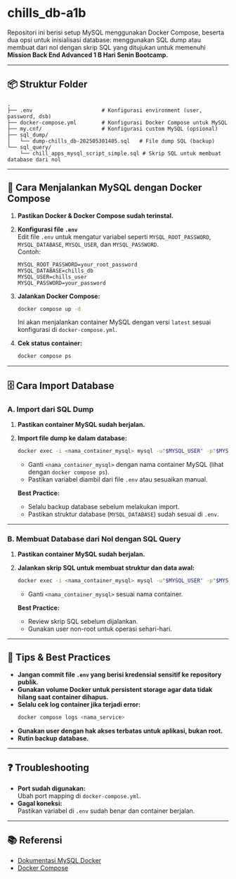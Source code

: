 # chills_db-a1b

Repositori ini berisi setup MySQL menggunakan Docker Compose, beserta dua opsi untuk inisialisasi database: menggunakan SQL dump atau membuat dari nol dengan skrip SQL yang ditujukan untuk memenuhi **Mission Back End Advanced 1 B Hari Senin Bootcamp.**

---

## 📦 Struktur Folder

```
.
├── .env                      # Konfigurasi environment (user, password, dsb)
├── docker-compose.yml        # Konfigurasi Docker Compose untuk MySQL
├── my.cnf/                   # Konfigurasi custom MySQL (opsional)
├── sql_dump/
│   └── dump-chills_db-202505301405.sql   # File dump SQL (backup)
└── sql_query/
    └── chill_apps_mysql_script_simple.sql # Skrip SQL untuk membuat database dari nol
```

---

## 🚀 Cara Menjalankan MySQL dengan Docker Compose

1. **Pastikan Docker & Docker Compose sudah terinstal.**

2. **Konfigurasi file `.env`**  
   Edit file `.env` untuk mengatur variabel seperti `MYSQL_ROOT_PASSWORD`, `MYSQL_DATABASE`, `MYSQL_USER`, dan `MYSQL_PASSWORD`.  
   Contoh:
   ```
   MYSQL_ROOT_PASSWORD=your_root_password
   MYSQL_DATABASE=chills_db
   MYSQL_USER=chills_user
   MYSQL_PASSWORD=your_password
   ```

3. **Jalankan Docker Compose:**
   ```sh
   docker compose up -d
   ```
   Ini akan menjalankan container MySQL dengan versi `latest` sesuai konfigurasi di `docker-compose.yml`.

4. **Cek status container:**
   ```sh
   docker compose ps
   ```

---

## 🗄️ Cara Import Database

### **A. Import dari SQL Dump**

1. **Pastikan container MySQL sudah berjalan.**
2. **Import file dump ke dalam database:**
   ```sh
   docker exec -i <nama_container_mysql> mysql -u"$MYSQL_USER" -p"$MYSQL_PASSWORD" "$MYSQL_DATABASE" < sql_dump/dump-chills_db-202505301405.sql
   ```
   - Ganti `<nama_container_mysql>` dengan nama container MySQL (lihat dengan `docker compose ps`).
   - Pastikan variabel diambil dari file `.env` atau sesuaikan manual.

   **Best Practice:**  
   - Selalu backup database sebelum melakukan import.
   - Pastikan struktur database (`MYSQL_DATABASE`) sudah sesuai di `.env`.

---

### **B. Membuat Database dari Nol dengan SQL Query**

1. **Pastikan container MySQL sudah berjalan.**
2. **Jalankan skrip SQL untuk membuat struktur dan data awal:**
   ```sh
   docker exec -i <nama_container_mysql> mysql -u"$MYSQL_USER" -p"$MYSQL_PASSWORD" "$MYSQL_DATABASE" < sql_query/chill_apps_mysql_script_simple.sql
   ```
   - Ganti `<nama_container_mysql>` sesuai nama container.

   **Best Practice:**  
   - Review skrip SQL sebelum dijalankan.
   - Gunakan user non-root untuk operasi sehari-hari.

---

## 📝 Tips & Best Practices

- **Jangan commit file `.env` yang berisi kredensial sensitif ke repository publik.**
- **Gunakan volume Docker untuk persistent storage agar data tidak hilang saat container dihapus.**
- **Selalu cek log container jika terjadi error:**
  ```sh
  docker compose logs <nama_service>
  ```
- **Gunakan user dengan hak akses terbatas untuk aplikasi, bukan root.**
- **Rutin backup database.**

---

## ❓ Troubleshooting

- **Port sudah digunakan:**  
  Ubah port mapping di `docker-compose.yml`.
- **Gagal koneksi:**  
  Pastikan variabel di `.env` sudah benar dan container berjalan.

---

## 📚 Referensi

- [Dokumentasi MySQL Docker](https://hub.docker.com/_/mysql)
- [Docker Compose](https://docs.docker.com/compose/)
